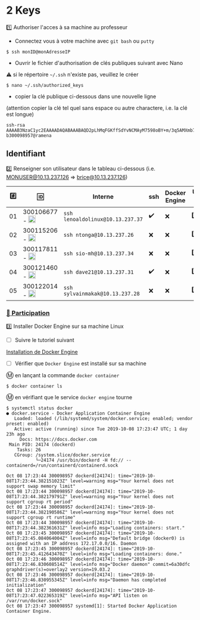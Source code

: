 # 2 Keys

:one: Authoriser l'acces à sa machine au professeur

* Connectez vous à votre machine avec `git bash` ou `putty`

```
$ ssh monID@monAdresseIP
```

* Ouvrir le fichier d'authorisation de clés publiques suivant avec Nano 

:warning: si le répertoire `~/.ssh` n'existe pas, veuillez le créer

```
$ nano ~/.ssh/authorized_keys
```

* copier la clé publique ci-dessous dans une nouvelle ligne 

(attention copier la clé tel quel sans espace ou autre charactere, i.e. la clé est longue)

```
ssh-rsa AAAAB3NzaC1yc2EAAAADAQABAAABAQD2pLhMqFGKffSdYvNCMAyM7598oBY+m/3q5AMXmb7IE6vq42+yGzqEUzZu9WrFckFD4Hq52rIU5DeOvi83DCF3uroXjNTEtCKdi+tY7cV18bHmsDsBHMqTnpuvroofgFWA0Pi++b2kGW2I5eyy1Qjv5rOp7y11Xe6XeZFEz7qQO1/xNiBMJEruG9Xldgooe4hkaOF39qnbqD4ui3LxYaTUTEulstw4wN70dSB8Zu9YQP7A7KU2zIEwJ1aw8whfO1CAM/AVvoDyqMtV8VXoaZSHOBgluMtinQfyyt473S2ZZeJlnmhK0F1gdOhO4SVZNRMj96m30ryYkYBFWvvLRP5N b300098957@ramena
```

## Identifiant

:two: Renseigner son utilisateur dans le tableau ci-dessous (i.e. MONUSER@10.13.237.126 => brice@10.13.237.126)

|:hash:| :id:      | Interne                 | ssh              | Docker Engine    | Unit :hash: |
|------|-----------|-------------------------|------------------|------------------|-------------|
| 01   | 300106677 - [<image src="https://avatars.githubusercontent.com/u/71027895?v=4" width=20 height=20></image>](https://github.com/Leonaldo1994) | `ssh lenoaldolinux@10.13.237.37`   |:heavy_check_mark:| :x: | :three::seven: |
| 02   | 300115206 - [<image src="https://avatars.githubusercontent.com/u/73952068?v=4" width=20 height=20></image>](https://github.com/itonga) | `ssh ntonga@10.13.237.26`   |:x:| :x:    | :two::six:|
| 03   | 300117811 - [<image src="https://avatars.githubusercontent.com/u/71027809?v=4" width=20 height=20></image>](https://github.com/sio-mh)  |  `ssh sio-mh@10.13.237.34`   |:x:| :x: | :three::four:|            
| 04   | 300121460 - [<image src="https://avatars.githubusercontent.com/u/71027883?v=4" width=20 height=20></image>](https://github.com/daveinfo20) | `ssh dave21@10.13.237.31`   |:heavy_check_mark:| :x: | :three::one:| 
| 05   | 300122014 - [<image src="https://avatars.githubusercontent.com/u/71392439?v=4" width=20 height=20></image>](https://github.com/sylvainEmm) |`ssh sylvainmakak@10.13.237.28`   |:x:| :x: | :two::eight: |


### [:tada: Participation](.scripts/Participation.md)

:three: Installer Docker Engine sur sa machine Linux

- [ ] Suivre le tutoriel suivant

[Installation de Docker Engine](https://github.com/CollegeBoreal/Tutoriels/tree/main/2.MicroServices/1.Containers/2.Docker/1.Engine/2.Linux)

- [ ] Vérifier que `Docker Engine` est installé sur sa machine

:m: en lançant la commande `docker container`

```
$ docker container ls
```

:m: en vérifiant que le service `docker engine` tourne

```
$ systemctl status docker
● docker.service - Docker Application Container Engine
   Loaded: loaded (/lib/systemd/system/docker.service; enabled; vendor preset: enabled)
   Active: active (running) since Tue 2019-10-08 17:23:47 UTC; 1 day 23h ago
     Docs: https://docs.docker.com
 Main PID: 24174 (dockerd)
    Tasks: 26
   CGroup: /system.slice/docker.service
           └─24174 /usr/bin/dockerd -H fd:// --containerd=/run/containerd/containerd.sock

Oct 08 17:23:44 300098957 dockerd[24174]: time="2019-10-08T17:23:44.382151023Z" level=warning msg="Your kernel does not support swap memory limit"
Oct 08 17:23:44 300098957 dockerd[24174]: time="2019-10-08T17:23:44.382179791Z" level=warning msg="Your kernel does not support cgroup rt period"
Oct 08 17:23:44 300098957 dockerd[24174]: time="2019-10-08T17:23:44.382190586Z" level=warning msg="Your kernel does not support cgroup rt runtime"
Oct 08 17:23:44 300098957 dockerd[24174]: time="2019-10-08T17:23:44.382361631Z" level=info msg="Loading containers: start."
Oct 08 17:23:45 300098957 dockerd[24174]: time="2019-10-08T17:23:45.084064004Z" level=info msg="Default bridge (docker0) is assigned with an IP address 172.17.0.0/16. Daemon 
Oct 08 17:23:45 300098957 dockerd[24174]: time="2019-10-08T17:23:45.412643470Z" level=info msg="Loading containers: done."
Oct 08 17:23:46 300098957 dockerd[24174]: time="2019-10-08T17:23:46.830608514Z" level=info msg="Docker daemon" commit=6a30dfc graphdriver(s)=overlay2 version=19.03.2
Oct 08 17:23:46 300098957 dockerd[24174]: time="2019-10-08T17:23:46.830955345Z" level=info msg="Daemon has completed initialization"
Oct 08 17:23:47 300098957 dockerd[24174]: time="2019-10-08T17:23:47.022365319Z" level=info msg="API listen on /var/run/docker.sock"
Oct 08 17:23:47 300098957 systemd[1]: Started Docker Application Container Engine.
```


